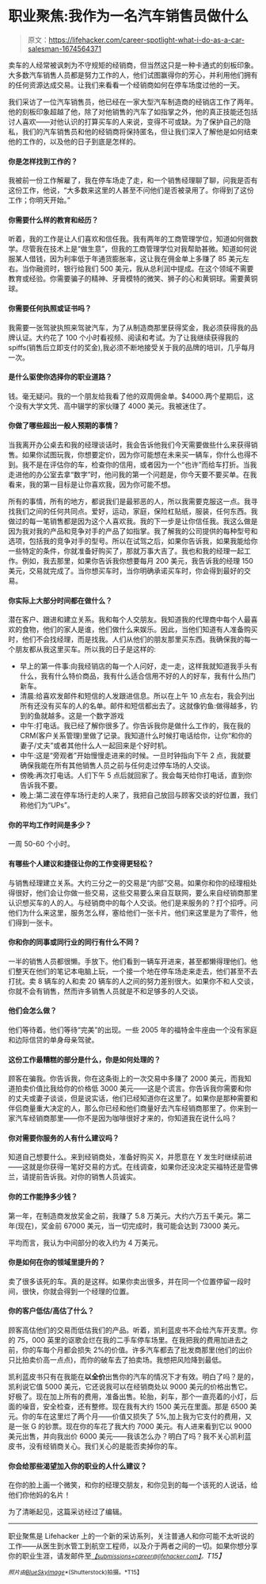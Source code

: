 # 职业聚焦:我作为一名汽车销售员做什么

> 原文：<https://lifehacker.com/career-spotlight-what-i-do-as-a-car-salesman-1674564371>

卖车的人经常被讽刺为不守规矩的经销商，但当然这只是一种卡通式的刻板印象。大多数汽车销售人员都是努力工作的人，他们试图赢得你的芳心，并利用他们拥有的任何资源达成交易。让我们来看看一个经销商如何在停车场度过他的一天。



我们采访了一位汽车销售员，他已经在一家大型汽车制造商的经销店工作了两年。他的刻板印象超越了他，除了对他销售的汽车了如指掌之外，他的真正技能还包括讨人喜欢——对他认识的打算买车的人来说，变得不可或缺。为了保护自己的隐私，我们的汽车销售员和他的经销商将保持匿名，但让我们深入了解他是如何结束他的工作的，以及他的日子到底是怎样的。

#### 你是怎样找到工作的？

我被前一份工作解雇了，我在停车场走了走，和一个销售经理聊了聊，问我是否有这份工作，他说，“大多数来这里的人甚至不问他们是否被录用了。你得到了这份工作；你明天开始。”

#### 你需要什么样的教育和经历？

听着，我的工作是让人们喜欢和信任我。我有两年的工商管理学位，知道如何做数学。尽管我在技术上是“做生意”，但我的工商管理学位对我帮助甚微。知道如何说服某人借钱，因为利率低于年通货膨胀率，这让我在佣金单上多赚了 85 美元左右。当你融资时，银行给我们 500 美元，我从总利润中提成。在这个领域不需要教育或经验。你需要骗子的精神、牙膏模特的微笑、狮子的心和黄铜球。需要黄铜球。

#### 你需要任何执照或证书吗？

我需要一张驾驶执照来驾驶汽车，为了从制造商那里获得奖金，我必须获得我的品牌认证。大约花了 100 个小时看视频、阅读和考试。为了让我继续获得我的 spiffs(销售后立即支付的奖金),我必须不断地接受关于我的品牌的培训，几乎每月一次。

#### 是什么驱使你选择你的职业道路？

钱。毫无疑问。我的一个朋友给我看了他的双周佣金单。$4000.两个星期后，这个没有大学文凭、高中辍学的家伙赚了 4000 美元。我被迷住了。

#### 你做了哪些超出一般人预期的事情？

当我离开办公桌去和我的经理谈话时，我会告诉他我们今天需要做些什么来获得销售。如果你试图玩我，你想要定价，因为你可能想在未来买一辆车，你什么也得不到。我不是在评估你的车，检查你的信用，或者因为一个“也许”而给车打折。当我走进他的办公室去拿“数字”时，他问我的第一个问题是，你今天要不要买单。在我看来，我的第一目标是让你喜欢我，因为你可能不想。

所有的事情，所有的地方，都说我们是最邪恶的人，所以我需要克服这一点。我寻找我们之间的任何共同点。爱好，运动，家庭，保险杠贴纸，服装，任何东西。我做过的每一笔销售都是因为这个人喜欢我。我的下一步是让你信任我。我这么做是因为我对我的产品和竞争对手的产品了如指掌。我了解我的公司提供的每种型号和选项，包括我的竞争对手的型号。所以在试驾之后，如果你告诉我，如果我能给你一些特定的条件，你就准备好购买了，那就万事大吉了。我也和我的经理一起工作。例如，我去那里，如果你告诉我你想要每月 200 美元，我告诉我的经理 150 美元，交易就完成了。当你想买车时，当你明确承诺买车时，你会得到最好的交易。

#### 你实际上大部分时间都在做什么？

潜在客户、跟进和建立关系。我和每个人交朋友。我知道我的代理商中每个人最喜欢的食物，他们的家人是谁，他们做什么来娱乐。因此，当他们知道有人准备购买时，他们不会找经理，而是找我。人们从他们的朋友那里买东西。我确保我的每一个朋友都从我这里买车。所以我的日子是这样的:

*   早上的第一件事:向我经销店的每一个人问好，走一走，这样我就知道我手头有什么，我有什么特价商品，我有什么适合信用不好的人的好车，我有什么热门新车。
*   清晨:给喜欢发邮件和短信的人发跟进信息。所以在上午 10 点左右，我会列出所有还没有买车的人的名单。邮件和短信都出去了。这就像钓鱼:做得越多，钓到的鱼就越多。这是一个数字游戏
*   中午:打电话。我已经了解你很多了。你告诉我你是做什么工作的，我在我的 CRM(客户关系管理)里做了记录。我知道什么时候打电话给你，让你“和你的妻子/丈夫”或者其他什么人一起回来是个好时机。
*   中午:这是“旁观者”开始慢慢走进来的时候。一旦时钟指向下午 2 点，我就要确保我能在所有其他销售人员之前与任何走过停车场的人交谈。
*   傍晚:再次打电话。人们下午 5 点后就回家了。我会每天给你打电话，直到你告诉我不要。
*   晚上:第二波在停车场行走的人来了，我把自己放回与顾客交谈的好位置，我们称他们为“UPs”。

#### 你的平均工作时间是多少？

一周 50-60 个小时。

#### 有哪些个人建议和捷径让你的工作变得更轻松？

与销售经理建立关系。大约三分之一的交易是“内部”交易。如果你和你的经理相处得很好，他们会让你做一些交易，这些交易要么来自互联网，要么来自经销商那里认识想买车的人的人。与经销商中的每个人交谈。他们是来服务的？打个招呼。问他们为什么来这里，服务怎么样，塞给他们一张卡片。他们来这里是为了零件，他们得到一张卡。

#### 你和你的同事或同行业的同行有什么不同？

一半的销售人员都很懒。手放下。他们看到一辆车开进来，甚至都懒得理他们。他们整天在他们的笔记本电脑上玩，一个接一个地在停车场走来走去，他们甚至不去打扰。卖 8 辆车的人和卖 20 辆车的人之间的努力差别很大。如果你不和人交谈，你就不会有销售，然而许多销售人员就是不和足够多的人交谈。

#### 他们会怎么做？

他们等待着。他们等待“完美”的出现。一些 2005 年的福特金牛座由一个没有家庭和边际信贷的单身母亲驾驶。

#### 这份工作最糟糕的部分是什么，你是如何处理的？

顾客在骗我。你告诉我，你在这条街上的一次交易中多赚了 2000 美元，而我知道拍卖价值比我给你的价格低 3000 美元——这是个谎言。你告诉我你需要和你的丈夫或妻子谈谈，但是说实话，他们已经知道你在这里了。如果你是那种需要和伴侣商量重大决定的人，那么你已经和他们商量好去汽车经销商那里了。你来到一家汽车经销商那里——你不是因为咖啡很好才来的，你知道我在说什么吗？

#### 你对需要你服务的人有什么建议吗？

知道自己想要什么。来到经销商处，准备好购买 X，并愿意在 Y 发生时继续前进——这就是你获得一笔好交易的方式。在线调查，如果你还没决定买福特还是雪佛兰，请提前告诉我。对你的销售人员诚实。

#### 你的工作能挣多少钱？

第一年，在制造商发放奖金之前，我赚了 5.8 万美元。大约六万五千美元。第二年(现在)，奖金前 67000 美元，当一切完成时，我可能会达到 73000 美元。

平均而言，我认为中间部分的收入约为 4 万美元。

#### 你是如何在你的领域里提升的？

卖了很多该死的车。真的是这样。如果你卖出很多，并在同一个位置停留一段时间，很快，你就会得到一个经理的位置。

#### 你的客户低估/高估了什么？

顾客高估他们的交易而低估我们的产品。听着，凯利蓝皮书不会给汽车开支票。你的 75，000 英里的讴歌会烂在我的二手车停车场里。在我把我的费用加进去之前，你的车每个月都会损失 2%的价值。许多汽车都去了批发商那里(他们的出价只比拍卖价高一点点)，而你的破车去了拍卖场。我想把风险降到最低。

凯利蓝皮书只有在我能在**以全价**出售你的汽车的情况下才有效。明白了吗？是的，凯利说它值 5000 美元，它还说我可以在经销商处以 9000 美元的价格出售它。好极了。现在加上所有的费用，准备出售。轮胎，刹车，那个一直亮着的小灯，后面的噪音，安全检查，还有整修。现在我有大约 1500 美元在里面。那是 6500 美元。你的车在这里烂了两个月——价值又损失了 5%,加上我为它支付的费用，又是一张 G 的钞票。现在你的车花了我大约 7000 美元。有人进来看到它以 9000 美元出售，并向我出价 6000 美元——我该怎么办？明白了吗？我不关心凯利蓝皮书，没有经销商关心。我们关心的是能否卖掉你的车。

#### 你会给那些渴望加入你的职业的人什么建议？

在你的脸上画一个微笑，和你的经理交朋友，和你见到的每一个该死的人说话，给他们你他妈的名片！

为了清晰起见，这篇采访经过了编辑。

* * *

职业聚焦是 Lifehacker 上的一个新的采访系列，关注普通人和你可能不太听说的工作——从医生到水管工到航空工程师，以及介于两者之间的一切。如果你想分享你的职业生涯，请发邮件至[*<small>【submissions+career@lifehacker.com】</small>*](mailto:submissions+career@lifehacker.com)*<small>。</small>T15】*

*<small>照片由</small>*[<small>*BlueSkyImage*</small>](http://www.shutterstock.com/pic-145140217/stock-photo-let-me-assist-you-in-your-vehicle-search-handsome-young-classic-car-salesman-standing-at-the.html?src=UwWKAWWbxcsXhQB1G8-8ug-1-61)<small>*(Shutterstock)拍摄。*T15】</small>